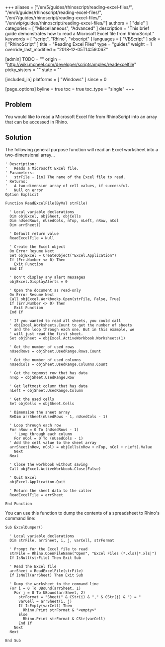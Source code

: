 +++
aliases = ["/en/5/guides/rhinoscript/reading-excel-files/", "/en/6/guides/rhinoscript/reading-excel-files/", "/en/7/guides/rhinoscript/reading-excel-files/", "/en/wip/guides/rhinoscript/reading-excel-files/"]
authors = [ "dale" ]
categories = [ "Miscellaneous", "Advanced" ]
description = "This brief guide demonstrates how to read a Microsoft Excel file from RhinoScript."
keywords = [ "script", "Rhino", "vbscript" ]
languages = [ "VBScript" ]
sdk = [ "RhinoScript" ]
title = "Reading Excel Files"
type = "guides"
weight = 1
override_last_modified = "2018-12-05T14:59:06Z"

[admin]
TODO = ""
origin = "http://wiki.mcneel.com/developer/scriptsamples/readexcelfile"
picky_sisters = ""
state = ""

[included_in]
platforms = [ "Windows" ]
since = 0

[page_options]
byline = true
toc = true
toc_type = "single"
+++

 
## Problem

You would like to read a Microsoft Excel file from RhinoScript into an array that can be accessed in Rhino.

## Solution

The following general purpose function will read an Excel worksheet into a two-dimensional array...

```vbnet
' Description:
'   Reads a Microsoft Excel file.
' Parameters:
'   strFile - [in] The name of the Excel file to read.
' Returns:
'   A two-dimension array of cell values, if successful.
'   Null on error
Option Explicit

Function ReadExcelFile(ByVal strFile)

  ' Local variable declarations
  Dim objExcel, objSheet, objCells
  Dim nUsedRows, nUsedCols, nTop, nLeft, nRow, nCol
  Dim arrSheet()

  ' Default return value
  ReadExcelFile = Null

  ' Create the Excel object
  On Error Resume Next
  Set objExcel = CreateObject("Excel.Application")
  If (Err.Number <> 0) Then
    Exit Function
  End If

  ' Don't display any alert messages
  objExcel.DisplayAlerts = 0  

  ' Open the document as read-only
  On Error Resume Next
  Call objExcel.Workbooks.Open(strFile, False, True)
  If (Err.Number <> 0) Then
    Exit Function
  End If

  ' If you wanted to read all sheets, you could call
  ' objExcel.Worksheets.Count to get the number of sheets
  ' and the loop through each one. But in this example, we
  ' will just read the first sheet.
  Set objSheet = objExcel.ActiveWorkbook.Worksheets(1)

  ' Get the number of used rows
  nUsedRows = objSheet.UsedRange.Rows.Count

  ' Get the number of used columns
  nUsedCols = objSheet.UsedRange.Columns.Count

  ' Get the topmost row that has data
  nTop = objSheet.UsedRange.Row

  ' Get leftmost column that has data
  nLeft = objSheet.UsedRange.Column

  ' Get the used cells
  Set objCells = objSheet.Cells

  ' Dimension the sheet array
  ReDim arrSheet(nUsedRows - 1, nUsedCols - 1)

  ' Loop through each row
  For nRow = 0 To (nUsedRows - 1)
    ' Loop through each column
    For nCol = 0 To (nUsedCols - 1)
  ' Add the cell value to the sheet array
  arrSheet(nRow, nCol) = objCells(nRow + nTop, nCol + nLeft).Value
    Next
  Next

  ' Close the workbook without saving
  Call objExcel.ActiveWorkbook.Close(False)

  ' Quit Excel
  objExcel.Application.Quit

  ' Return the sheet data to the caller
  ReadExcelFile = arrSheet

End Function
```

You can use this function to dump the contents of a spreadsheet to Rhino's command line:

```vbnet
Sub ExcelDumper()

  ' Local variable declarations
  Dim strFile, arrSheet, i, j, varCell, strFormat

  ' Prompt for the Excel file to read  
  strFile = Rhino.OpenFileName("Open", "Excel Files (*.xls)|*.xls|")
  If IsNull(strFile) Then Exit Sub

  ' Read the Excel file
  arrSheet = ReadExcelFile(strFile)
  If IsNull(arrSheet) Then Exit Sub

  ' Dump the worksheet to the command line
  For i = 0 To UBound(arrSheet, 1)
    For j = 0 To UBound(arrSheet, 2)
      strFormat = "Sheet(" & CStr(i) & "," & CStr(j) & ") = "      
      varCell = arrSheet(i, j)
      If IsEmpty(varCell) Then
        Rhino.Print strFormat & "<empty>"
      Else
        Rhino.Print strFormat & CStr(varCell)
      End If      
    Next
  Next

End Sub
```
